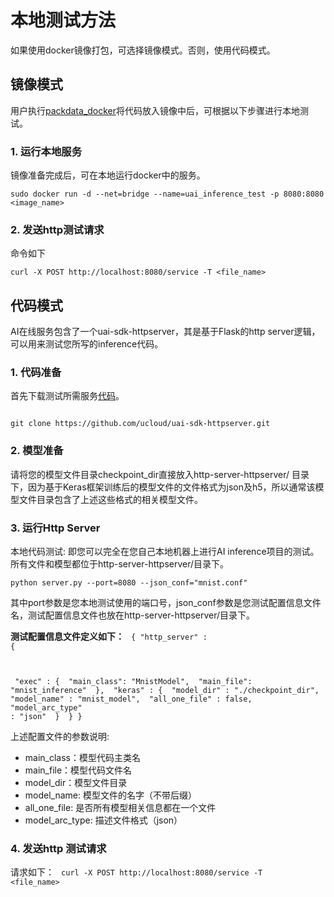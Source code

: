 

# 本地测试方法

如果使用docker镜像打包，可选择镜像模式。否则，使用代码模式。
## 镜像模式
用户执行[packdata_docker](uai-inference/use/oplist/packdata_docker)将代码放入镜像中后，可根据以下步骤进行本地测试。

### 1. 运行本地服务
镜像准备完成后，可在本地运行docker中的服务。
```
sudo docker run -d --net=bridge --name=uai_inference_test -p 8080:8080 <image_name>
```

### 2. 发送http测试请求
命令如下
```
curl -X POST http://localhost:8080/service -T <file_name>
```

## 代码模式
AI在线服务包含了一个uai-sdk-httpserver，其是基于Flask的http server逻辑，可以用来测试您所写的inference代码。

### 1. 代码准备
首先下载测试所需服务[代码](https://github.com/ucloud/uai-sdk-httpserver)。

<code>
git clone https://github.com/ucloud/uai-sdk-httpserver.git
</code>

### 2. 模型准备
请将您的模型文件目录checkpoint_dir直接放入http-server-httpserver/ 目录下，因为基于Keras框架训练后的模型文件的文件格式为json及h5，所以通常该模型文件目录包含了上述这些格式的相关模型文件。

### 3. 运行Http Server
本地代码测试: 即您可以完全在您自己本地机器上进行AI inference项目的测试。所有文件和模型都位于http-server-httpserver/目录下。
```
python server.py --port=8080 --json_conf="mnist.conf"
```
其中port参数是您本地测试使用的端口号，json_conf参数是您测试配置信息文件名，测试配置信息文件也放在http-server-httpserver/目录下。

**测试配置信息文件定义如下：**
<code>
{
    "http_server" : {

​        "exec" : {
​            "main_class": "MnistModel",
​            "main_file": "mnist_inference"
​        },
​        "keras" : {
​            "model_dir" : "./checkpoint_dir",
​            "model_name" : "mnist_model",
​            "all_one_file" : false,
​            "model_arc_type" : "json"
​        }
​    }
}
</code>

上述配置文件的参数说明:
  * main\_class：模型代码主类名
  * main\_file：模型代码文件名
  * model\_dir：模型文件目录
  * model\_name: 模型文件的名字（不带后缀）
  * all\_one\_file: 是否所有模型相关信息都在一个文件
  * model\_arc\_type: 描述文件格式（json）

### 4. 发送http 测试请求
请求如下：
<code>
curl -X POST http://localhost:8080/service -T <file_name>
</code>

